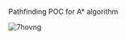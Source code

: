 Pathfinding POC for A\* algorithm

![7hovng](https://user-images.githubusercontent.com/77494320/230996678-5bff4921-743a-4393-ab54-1a916beae549.gif)
